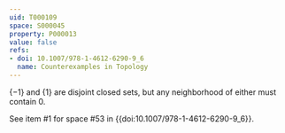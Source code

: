 ```yaml
---
uid: T000109
space: S000045
property: P000013
value: false
refs:
- doi: 10.1007/978-1-4612-6290-9_6
  name: Counterexamples in Topology
---
```


$\{-1\}$ and $\{1\}$ are disjoint closed sets, but any neighborhood of either must contain 0.

See item #1 for space #53 in {{doi:10.1007/978-1-4612-6290-9_6}}.
